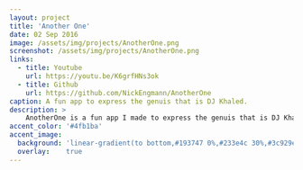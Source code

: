 ```yaml
---
layout: project
title: 'Another One'
date: 02 Sep 2016
image: /assets/img/projects/AnotherOne.png
screenshot: /assets/img/projects/AnotherOne.png
links:
  - title: Youtube
    url: https://youtu.be/K6grfHNs3ok
  - title: Github
    url: https://github.com/NickEngmann/AnotherOne
caption: A fun app to express the genuis that is DJ Khaled.
description: >
    AnotherOne is a fun app I made to express the genuis that is DJ Khaled. This app simply plays different audio clips of DJ Khaled's motivational youtube video. It also has corresponding gif's for an added visual element. Since Android doesn't support moving gifs natively I had to utilize a custom API that allowed for moving gifs. Java based Android KitKat Application (API 19).
accent_color: '#4fb1ba'
accent_image:
  background: 'linear-gradient(to bottom,#193747 0%,#233e4c 30%,#3c929e 50%,#d5d5d4 70%,#cdccc8 100%)'
  overlay:    true
---
```

